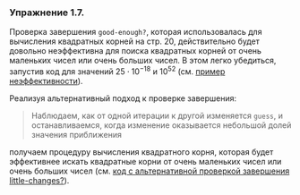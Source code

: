 ### Упражнение 1.7.
Проверка завершения $\texttt{good-enough?}$, которая использовалась для вычисления квадратных корней на стр. 20, действительно будет довольно неэффективна для поиска квадратных корней от очень маленьких чисел или очень больших чисел. В этом легко убедиться, запустив код для значений $25 \cdot 10^{-18}$ и $10^{52}$ (см. [пример неэффективности](/src/chapter1/bad-sqrt.rkt)).

Реализуя альтернативный подход к проверке завершения: 
> Наблюдаем, как от одной итерации к другой изменяется $\texttt{guess}$, и останавливаемся, когда изменение оказывается небольшой долей значения приближения

получаем процедуру вычисления квадратного корня, которая будет эффективнее искать квадратные корни от очень маленьких чисел или очень больших чисел (см. [код с альтернативной проверкой завершения little-changes?](/src/chapter1/good-sqrt.rkt)).
